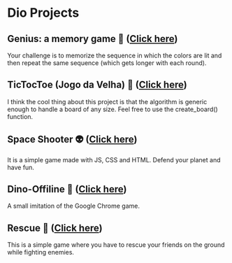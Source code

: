 # Dio Projects

## Genius: a memory game 🧠 ([Click here](https://github.com/gabrielsanva/genius_memory_game))

Your challenge is to memorize the sequence in which the colors are lit and then repeat the same sequence (which gets longer with each round).

## TicTocToe (Jogo da Velha) 👵 ([Click here](https://github.com/gabrielsanva/jogo_da_velha))

I think the cool thing about this project is that the algorithm is generic enough to handle a board of any size. Feel free to use the create_board() function.

## Space Shooter 👽  ([Click here](https://github.com/gabrielsanva/dino-offline))

It is a simple game made with JS, CSS and HTML. Defend your planet and have fun.

## Dino-Offiline 🦖 ([Click here](https://github.com/gabrielsanva/dino-offline))

A small imitation of the Google Chrome game.

## Rescue 🚁 ([Click here](https://github.com/gabrielsanva/rescue))

This is a simple game where you have to rescue your friends on the ground while fighting enemies.
